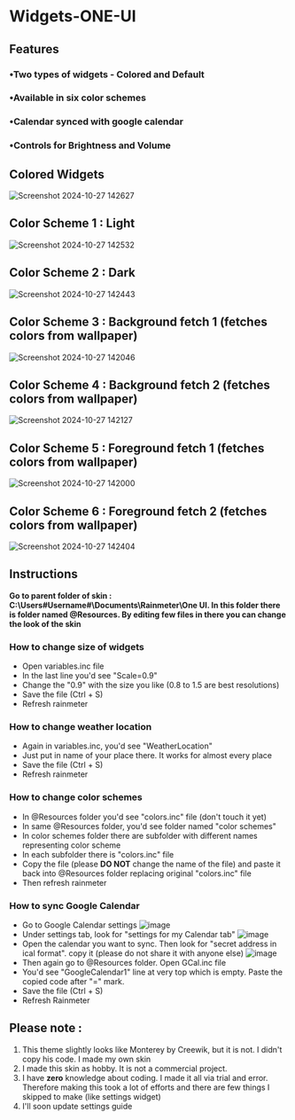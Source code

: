 # Widgets-ONE-UI
## Features
### •Two types of widgets - Colored and Default
### •Available in six color schemes
### •Calendar synced with google calendar
### •Controls for Brightness and Volume

## Colored Widgets
![Screenshot 2024-10-27 142627](https://github.com/user-attachments/assets/1ba16755-4fa8-4714-ae9b-293fd2241262)

## Color Scheme 1 : Light
![Screenshot 2024-10-27 142532](https://github.com/user-attachments/assets/524a4e31-0807-4925-a766-2260a9ce7fbc)

## Color Scheme 2 : Dark
![Screenshot 2024-10-27 142443](https://github.com/user-attachments/assets/5c4d6ac3-ea4c-4dcc-b410-7dfb0c5c6d17)

## Color Scheme 3 : Background fetch 1 (fetches colors from wallpaper)
![Screenshot 2024-10-27 142046](https://github.com/user-attachments/assets/1886eedc-4dc8-43a3-b2ed-12618937b42d)

## Color Scheme 4 : Background fetch 2 (fetches colors from wallpaper)
![Screenshot 2024-10-27 142127](https://github.com/user-attachments/assets/30881907-a7fb-47a7-b789-81a5e918b997)

## Color Scheme 5 : Foreground fetch 1 (fetches colors from wallpaper)
![Screenshot 2024-10-27 142000](https://github.com/user-attachments/assets/983ee4eb-2fbd-4519-9d50-376da7356c62)

## Color Scheme 6 : Foreground fetch 2 (fetches colors from wallpaper)
![Screenshot 2024-10-27 142404](https://github.com/user-attachments/assets/a77f772b-cae4-45e8-aea8-a533838cbfb1)

## Instructions
**Go to parent folder of skin : C:\Users\#Username#\Documents\Rainmeter\One UI. In this folder there is folder named @Resources. By editing few files in there you can change the look of the skin**
### How to change size of widgets
- Open variables.inc file
- In the last line you'd see "Scale=0.9"
- Change the "0.9" with the size you like (0.8 to 1.5 are best resolutions)
- Save the file (Ctrl + S)
- Refresh rainmeter

### How to change weather location
- Again in variables.inc, you'd see "WeatherLocation"
- Just put in name of your place there. It works for almost every place
- Save the file (Ctrl + S)
- Refresh rainmeter

### How to change color schemes
- In @Resources folder you'd see "colors.inc" file (don't touch it yet)
- In same @Resources folder, you'd see folder named "color schemes"
- In color schemes folder there are subfolder with different names representing color scheme
- In each subfolder there is "colors.inc" file
- Copy the file (please **DO NOT** change the name of the file) and paste it back into @Resources folder replacing original "colors.inc" file
- Then refresh rainmeter

### How to sync Google Calendar
- Go to Google Calendar settings ![image](https://github.com/user-attachments/assets/2a4890b8-cd8e-4df3-850c-8c8536503726)
- Under settings tab, look for "settings for my Calendar tab"
   ![image](https://github.com/user-attachments/assets/01f59fa9-f916-4a24-a3e5-5214d0cd9476)
- Open the calendar you want to sync. Then look for "secret address in ical format". copy it (please do not share it with anyone else) ![image](https://github.com/user-attachments/assets/4b72e47d-f3af-4f71-9913-119ccbc5b419)
- Then again go to @Resources folder. Open GCal.inc file
- You'd see "GoogleCalendar1" line at very top which is empty. Paste the copied code after "=" mark.
- Save the file (Ctrl + S)
- Refresh Rainmeter




## Please note : 
1. This theme slightly looks like Monterey by Creewik, but it is not. I didn't copy his code. I made my own skin
2. I made this skin as hobby. It is not a commercial project.
3. I have **zero** knowledge about coding. I made it all via trial and error. Therefore making this took a lot of efforts and there are few things I skipped to make (like settings widget)
4. I'll soon update settings guide
